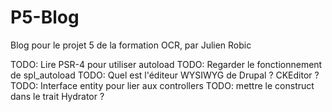 # P5-Blog
Blog pour le projet 5 de la formation OCR, par Julien Robic

TODO: Lire PSR-4 pour utiliser autoload
TODO: Regarder le fonctionnement de spl_autoload
TODO: Quel est l'éditeur WYSIWYG de Drupal ? CKEditor ?
TODO: Interface entity pour lier aux controllers
TODO: mettre le construct dans le trait Hydrator ?